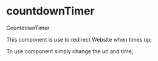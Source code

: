 # countdownTimer
CountdownTimer


This component is use to redirect Website when times up;

To use component simply change the url and time;
